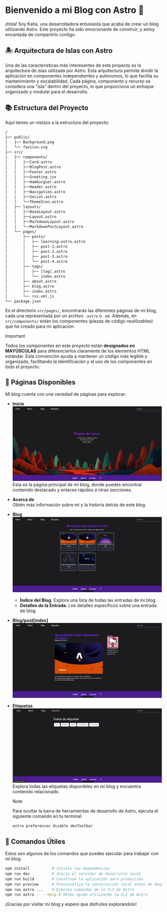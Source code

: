 # Bienvenido a mi Blog con Astro 🚀

¡Hola! Soy Katia, una desarrolladora entusiasta que acaba de crear un blog utilizando Astro. Este proyecto ha sido emocionante de construir, y estoy encantada de compartirlo contigo.

## 🏝️ Arquitectura de Islas con Astro

Una de las características más interesantes de este proyecto es la arquitectura de islas utilizada por Astro. Esta arquitectura permite dividir la aplicación en componentes independientes y autónomos, lo que facilita su mantenimiento y escalabilidad. Cada página, componente y recurso se considera una "isla" dentro del proyecto, lo que proporciona un enfoque organizado y modular para el desarrollo.

## 📚 Estructura del Proyecto

Aquí tienes un vistazo a la estructura del proyecto:

```text
/
├── public/
│   ├── Background.png
│   └── favicon.svg
├── src/
│   ├── components/
│   │   ├──Card.astro
│   │   ├──BlogPost.astro
│   │   ├──Footer.astro
│   │   ├──Greeting.jsx
│   │   ├──Hamburguer.astro
│   │   ├──Header.astro
│   │   ├──Navigation.astro
│   │   ├──Social.astro
│   │   └──ThemeIcon.astro
│   ├── layouts/
│   │   ├──BaseLayout.astro
│   │   ├──Layout.astro
│   │   ├──MarkdownLayout.astro
│   │   └──MarkdownPostLayout.astro
│   └── pages/
│       ├── posts/
│       │   ├── learning-astro.astro
│       │   ├── post-1.astro
│       │   ├── post-2.astro
│       │   ├── post-3.astro
│       │   └── post-4.astro
│       ├── tags/
│       │   ├── [tag].astro
│       │   └── index.astro
│       ├── about.astro
│       ├── blog.astro
│       ├── index.astro
│       └── rss.xml.js
└── package.json
```

En el directorio `src/pages/`, encontrarás las diferentes páginas de mi blog, cada una representada por un archivo `.astro` o `.md`. Además, en `src/components/` están los componentes (piezas de código reutilizables) que he creado para mi aplicación.

>[!IMPORTANT]
>Todos los componentes en este proyecto están **designados en MAYÚSCULAS** para diferenciarlos claramente de los elementos HTML estándar. Esta convención ayuda a mantener un código más legible y organizado, facilitando la identificación y el uso de los componentes en todo el proyecto.


## 📝 Páginas Disponibles

Mi blog cuenta con una variedad de páginas para explorar:

- **Inicio**  
  ![Imagen de la página de inicio](/public/inicio.png)  
  Esta es la página principal de mi blog, donde puedes encontrar contenido destacado y enlaces rápidos a otras secciones.

- **Acerca de**  
  Obtén más información sobre mí y la historia detrás de este blog.

- **Blog**  
  ![Imagen de la página del Blog](/public/blog.png) 
  - **Índice del Blog**: Explora una lista de todas las entradas de mi blog.
  - **Detalles de la Entrada**: Lee detalles específicos sobre una entrada de blog.
- **Blog/post[index]** 
  ![Imagen de la página de post](/public/post.png) 

- **Etiquetas**  
  ![Imagen de la página de Etiquetas](/public/etiquetas.png)  
  Explora todas las etiquetas disponibles en mi blog y encuentra contenido relacionado.

  >[!NOTE]  
  >Para ocultar la barra de herramientas de desarrollo de Astro, ejecuta el siguiente comando en tu terminal:  
  ```sh 
  astro preferences disable devToolbar

## 🚀 Comandos Útiles

Estos son algunos de los comandos que puedes ejecutar para trabajar con mi blog:

```sh
npm install          # Instala las dependencias
npm run dev          # Inicia el servidor de desarrollo local
npm run build        # Construye la aplicación para producción
npm run preview      # Previsualiza la construcción local antes de desplegar
npm run astro ...    # Ejecuta comandos de la CLI de Astro
npm run astro -- --help # Obtén ayuda utilizando la CLI de Astro
```

¡Gracias por visitar mi blog y espero que disfrutes explorándolo!
